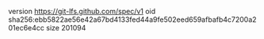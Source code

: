 version https://git-lfs.github.com/spec/v1
oid sha256:ebb5822ae56e42a67bd4133fed44a9fe502eed659afbafb4c7200a201ec6e4cc
size 201094
